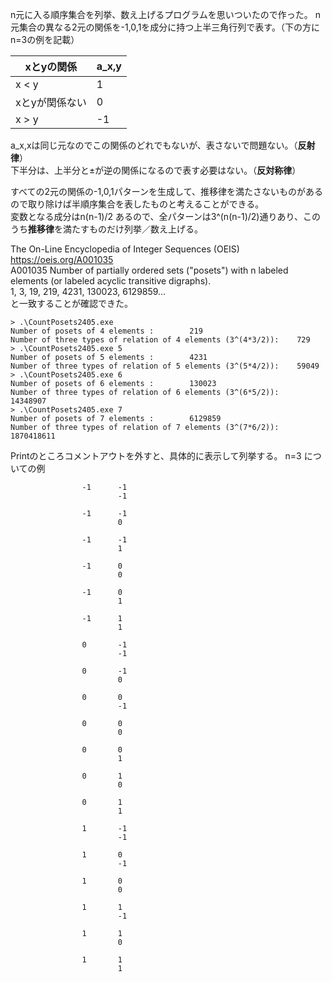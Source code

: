 n元に入る順序集合を列挙、数え上げるプログラムを思いついたので作った。
n元集合の異なる2元の関係を-1,0,1を成分に持つ上半三角行列で表す。（下の方にn=3の例を記載）

| xとyの関係     | a_x,y | 
| -------------- | ----- | 
| x < y          | 1     |     
| xとyが関係ない | 0     |     
| x > y          | -1    |    

a_x,xは同じ元なのでこの関係のどれでもないが、表さないで問題ない。（**反射律**）  
下半分は、上半分と±が逆の関係になるので表す必要はない。（**反対称律**）  

すべての2元の関係の-1,0,1パターンを生成して、推移律を満たさないものがあるので取り除けば半順序集合を表したものと考えることができる。  
変数となる成分はn(n-1)/2 あるので、全パターンは3^(n(n-1)/2)通りあり、このうち**推移律**を満たすものだけ列挙／数え上げる。

The On-Line Encyclopedia of Integer Sequences (OEIS)  
https://oeis.org/A001035  
A001035		Number of partially ordered sets ("posets") with n labeled elements (or labeled acyclic transitive digraphs).  
1, 3, 19, 219, 4231, 130023, 6129859…  
と一致することが確認できた。
```
> .\CountPosets2405.exe
Number of posets of 4 elements :        219
Number of three types of relation of 4 elements (3^(4*3/2)):    729
> .\CountPosets2405.exe 5
Number of posets of 5 elements :        4231
Number of three types of relation of 5 elements (3^(5*4/2)):    59049
> .\CountPosets2405.exe 6
Number of posets of 6 elements :        130023
Number of three types of relation of 6 elements (3^(6*5/2)):    14348907
> .\CountPosets2405.exe 7
Number of posets of 7 elements :        6129859
Number of three types of relation of 7 elements (3^(7*6/2)):    1870418611
```
Printのところコメントアウトを外すと、具体的に表示して列挙する。
n=3 についての例

```
                -1      -1
                        -1

                -1      -1
                        0

                -1      -1
                        1

                -1      0
                        0

                -1      0
                        1

                -1      1
                        1

                0       -1
                        -1

                0       -1
                        0

                0       0
                        -1

                0       0
                        0

                0       0
                        1

                0       1
                        0

                0       1
                        1

                1       -1
                        -1

                1       0
                        -1

                1       0
                        0

                1       1
                        -1

                1       1
                        0

                1       1
                        1
```
